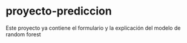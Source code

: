 # proyecto-prediccion
Este proyecto ya contiene el formulario y la explicación del modelo de random forest
